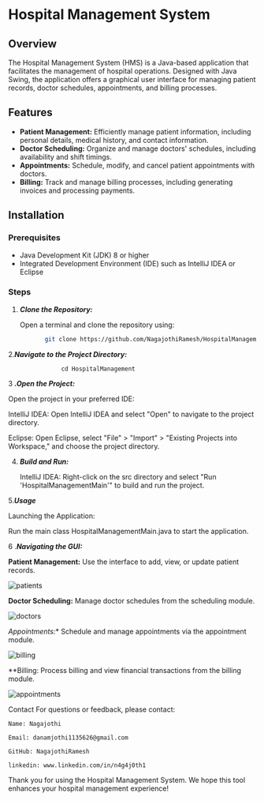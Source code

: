 # Hospital Management System

## Overview

The Hospital Management System (HMS) is a Java-based application that facilitates the management of hospital operations. Designed with Java Swing, the application offers a graphical user interface for managing patient records, doctor schedules, appointments, and billing processes.

## Features

- **Patient Management:** Efficiently manage patient information, including personal details, medical history, and contact information.
- **Doctor Scheduling:** Organize and manage doctors' schedules, including availability and shift timings.
- **Appointments:** Schedule, modify, and cancel patient appointments with doctors.
- **Billing:** Track and manage billing processes, including generating invoices and processing payments.

## Installation

### Prerequisites

- Java Development Kit (JDK) 8 or higher
- Integrated Development Environment (IDE) such as IntelliJ IDEA or Eclipse

### Steps

1. ***Clone the Repository:***

   Open a terminal and clone the repository using:

   ```bash
          git clone https://github.com/NagajothiRamesh/HospitalManagement.git
2.***Navigate to the Project Directory:***
                   
                   cd HospitalManagement
                   
3 ***.Open the Project:***

   Open the project in your preferred IDE:

   IntelliJ IDEA: Open IntelliJ IDEA and select "Open" to navigate to the project directory.
    
   Eclipse: Open Eclipse, select "File" > "Import" > "Existing Projects into Workspace," and choose the project directory.

4. ***Build and Run:***

    IntelliJ IDEA: Right-click on the src directory and select "Run 'HospitalManagementMain'" to build and run the project.

5.***Usage***
  
   Launching the Application:

   Run the main class HospitalManagementMain.java to start the application.

6 .***Navigating the GUI:***

  **Patient Management:** Use the interface to add, view, or update patient records.
  
  ![patients](https://github.com/user-attachments/assets/6ab9fe3d-6ebb-4eb8-b93f-b38f527ffde6)


  **Doctor Scheduling:** Manage doctor schedules from the scheduling module.

  ![doctors](https://github.com/user-attachments/assets/d1b82786-8850-4157-835e-917345dd742e)

  *Appointments:** Schedule and manage appointments via the appointment module.

  ![billing](https://github.com/user-attachments/assets/6c16bb93-e81a-4926-96bc-c10179f03d48)
  

  **Billing: Process billing and view financial transactions from the billing module.

  ![appointments](https://github.com/user-attachments/assets/c15b85bb-66ab-430a-b5e7-ef1d919e8901)


Contact
For questions or feedback, please contact:

    Name: Nagajothi

    Email: danamjothi1135626@gmail.com

    GitHub: NagajothiRamesh

    linkedin: www.linkedin.com/in/n4g4j0th1

Thank you for using the Hospital Management System. We hope this tool enhances your hospital management experience!
